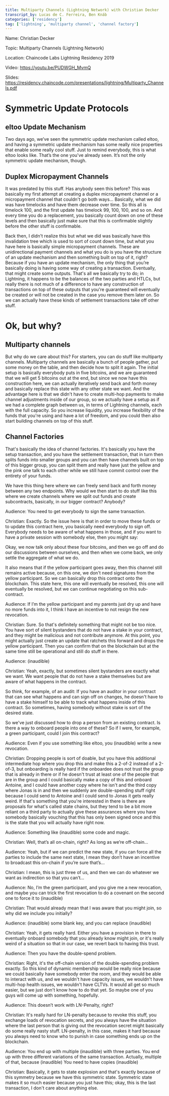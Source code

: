 ```yaml
---
title: Multiparty Channels (Lightning Network) with Christian Decker
transcript_by: Lucas de C. Ferreira, Ben Knáb
categories: ['residency']
tag: ['lightning', 'multiparty channel', 'channel factory']
---
```


Name: Christian Decker

Topic: Multiparty Channels (Lightning Network)

Location: Chaincode Labs Lightning Residency 2019

Video: <https://youtu.be/PUDWGH_MvmQ>

Slides: <https://residency.chaincode.com/presentations/lightning/Multiparty_Channels.pdf>

# Symmetric Update Protocols

## eltoo Update Mechanism

Two days ago, we’ve seen the symmetric update mechanism called eltoo, and having a symmetric update mechanism has some really nice properties that enable some really cool stuff. Just to remind everybody, this is what eltoo looks like. That’s the one you've already seen. It’s not the only symmetric update mechanism, though.

## Duplex Micropayment Channels

It was predated by this stuff. Has anybody seen this before? This was basically my first attempt at creating a duplex micropayment channel or a micropayment channel that couldn't go both ways... Basically, what we did was have timelocks and have them decrease over time. So this all is timelock 100, and the first update has timelock 99, 100, 100, and so on. And every time you do a replacement, you basically count down on one of these levels and then basically just make sure that this is confirmable slightly before the other stuff is confirmable. 

Back then, I didn't realize this but what we did was basically have this invalidation tree which is used to sort of count down time, but what you have here is basically simple micropayment channels. These are unidirectional payment channels and what you do is you have the structure of an update mechanism and then something built on top of it, right? Because if you have an update mechanism, the only thing that you’re basically doing is having some way of creating a transaction. Eventually, that might create some outputs. That's all we basically try to do; in Lightning, it happens to be the balances of the two parties and HTLCs, but really there is not much of a difference to have any construction of transactions on top of these outputs that you're guaranteed will eventually be created or will not be created in the case you remove them later on.  So we can actually have these kinds of settlement transactions take off other stuff.

# Ok, but why?

## Multiparty channels

But why do we care about this? For starters, you can do stuff like multiparty channels. Multiparty channels are basically a bunch of people gather, put some money on the table, and then decide how to split it again. The initial setup is basically everybody puts in five bitcoins, and we are guaranteed that we will get 5 bitcoins out at the end, but since we now have this construction here, we can actually iteratively send back and forth money and basically replace this state with any other state we want. And the advantage here is that we didn't have to create multi-hop payments to make channel adjustments inside of our group, so we actually have a setup as if we had a complete graph between us, in terms of Lightning channels, each with the full capacity. So you increase liquidity, you increase flexibility of the funds that you're using and have a lot of freedom, and you could then also start building channels on top of this stuff.

## Channel Factories

That's basically the idea of channel factories. It's basically you have the setup transaction, and you have the settlement transaction, that in turn then splits funds into smaller groups and you can then have channels built on top of this bigger group, you can split them and really have just the yellow and the pink one talk to each other while we still have commit control over the entirety of your funds. 

We have this thing here where we can freely send back and forth money between any two endpoints. Why would we then start to do stuff like this where we create channels where we split out funds and create subcontracts, basically, in our bigger contract? Anybody?

Audience: You need to get everybody to sign the same transaction.

Christian: Exactly. So the issue here is that in order to move these funds or to update this contract here, you basically need everybody to sign off. Everybody needs to be aware of what happens in those, and if you want to have a private session with somebody else, then you might say:

Okay, we now talk only about these four bitcoins, and then we go off and do our discussions between ourselves, and then when we come back, we only settle the aggregate of what we do.

It also means that if the yellow participant goes away, then this channel still remains active because, on this one, we don't need signatures from the yellow participant. So we can basically drop this contract onto the blockchain. This state here, this one will eventually be resolved, this one will eventually be resolved, but we can continue negotiating on this sub-contract.

Audience: If I’m the yellow participant and my parents just dry up and have no more funds into it, I think I have an incentive to not resign the new revocation.

Christian: Sure. So that's definitely something that might not be too nice. You have sort of silent bystanders that do not have a stake in your contract, and they might be malicious and not contribute anymore. At this point, you might actually just create an update that ratchets this forward and drops the yellow participant. Then you can confirm that on the blockchain but at the same time still be operational and still do stuff in there.

Audience: (inaudible)

Christian: Yeah, exactly, but sometimes silent bystanders are exactly what we want. We want people that do not have a stake themselves but are aware of what happens in the contract.

So think, for example, of an audit: If you have an auditor in your contract that can see what happens and can sign off on changes, he doesn't have to have a stake himself to be able to track what happens inside of this contract. So sometimes, having somebody without stake is sort of the desired state.

So we've just discussed how to drop a person from an existing contract. Is there a way to onboard people into one of these? So if I were, for example, a green participant, could I join this contract?

Audience: Even if you use something like eltoo, you (inaudible) write a new revocation.

Christian: Dropping people is sort of doable, but you have this additional intermediate hop where you drop this and make this a 2-of-2 instead of a 2-of-3, but onboarding is really hard if the onboardee does not trust the group that is already in there or if he doesn't trust at least one of the people that are in the group and I could basically make a copy of this and onboard Antoine, and I could have another copy where he isn't and the third copy where Jonas is in and then we suddenly are double-spending stuff right because I could send to Antoine and I could send to Jonas it gets really weird. If that's something that you're interested in there is there are proposals for what's called state chains, but they tend to be a bit more reliant on a third party to actually give these assurances where you have somebody basically vouching that this has only been signed once and this is the state that you will actually have right now.

Audience: Something like (inaudible) some code and magic.

Christian: Well, that’s all on-chain, right? As long as we’re off-chain…

Audience: Yeah, but if we can predict the new state, if you can force all the parties to include the same next state, I mean they don’t have an incentive to broadcast this on-chain if you’re sure that’s...

Christian: I mean, this is just three of us, and then we can do whatever we want as indirection so that you can’t...

Audience: No, I’m the green participant, and you give me a new revocation, and maybe you can trick the first revocation to do a covenant on the second one to force it to (inaudible)

Christian: That would already mean that I was aware that you might join, so why did we include you initially?

Audience: (inaudible) some blank key, and you can replace (inaudible)

Christian: Yeah, it gets really hard. Either you have a provision in there to eventually onboard somebody that you already know might join, or it's really weird of a situation so that in our case, we revert back to having this trust.

Audience: Then you have the double-spend problem.

Christian: Right, it's the off-chain version of the double-spending problem exactly. So this kind of dynamic membership would be really nice because we could basically have somebody enter the room, and they would be able to interact with us, and we wouldn't have capacity issues, we wouldn't have multi-hop health issues, we wouldn't have CLTVs. It would all get so much easier, but we just don't know how to do that yet. So maybe one of you guys will come up with something, hopefully. 

Audience: This doesn’t work with LN-Penalty, right?

Christian: It's really hard for LN-penalty because to revoke this stuff, you exchange loads of revocation secrets, and you always have the situation where the last person that is giving out the revocation secret might basically do some really nasty stuff. LN-penalty, in this case, makes it hard because you always need to know who to punish in case something ends up on the blockchain.

Audience: You end up with multiple (inaudible) with three parties. You end up with three different variations of the same transaction. Actually, multiple of that, because (inaudible) You need to have copies (inaudible)

Christian: Basically, it gets to state explosion and that's exactly because of this symmetry because we have this symmetric state. Symmetric state makes it so much easier because you just have this; okay, this is the last transaction, I don't care about anything else.
